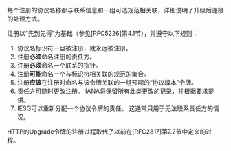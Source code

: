 每个注册的协议名称都与联系信息和一组可选规范相关联，详细说明了升级后连接的处理方式。

注册以“先到先得”为基础（参见[RFC5226]第4.1节），并遵守以下规则：

1. 协议名标识符一旦被注册，就永远被注册。
2. 注册**必须**命名注册的责任方。
3. 注册**必须**命名一个联系的指针。
4. 注册**可能**命名一个与标识符相关联的规范的集合。
5. 注册**应该**在注册时命名与该令牌关联的一组预期的“协议版本”令牌。
6. 责任方可随时更改注册。 IANA将保留所有此类更改的记录，并根据要求提供。
7. IESG可以重新分配一个协议令牌的责任。 这通常只用于无法联系责任方的情况。

HTTP的Upgrade令牌的注册过程取代了以前在[RFC2817]第7.2节中定义的过程。